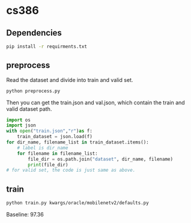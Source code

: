 # cs386
## Dependencies
```bash
pip install -r requirments.txt
```

## preprocess

Read the dataset and divide into train and valid set.

```bash
python preprocess.py
```

Then you can get the train.json and val.json, which contain the train and valid dataset path.

```python
import os
import json
with open("train.json","r")as f:
	train_dataset = json.load(f)
for dir_name, filename_list in train_dataset.items():
    # label is dir_name
	for filename in filename_list:
		file_dir = os.path.join("dataset", dir_name, filename)
		print(file_dir)
# for valid set, the code is just same as above.
```

## train
```bash
python train.py kwargs/oracle/mobilenetv2/defaults.py
```
Baseline: 97.36